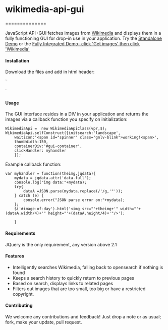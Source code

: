 # wikimedia-api-gui
==============

JavaScript API+GUI fetches images from [Wikimedia](https://commons.wikimedia.org/wiki/Main_Page) and displays them in a fully functioning GUI for drop-in use in your application. Try the  [Standalone Demo](https://www.genolve.com/js/wikimedia-api/index.htm) or the [Fully Integrated Demo- click 'Get images' then click 'Wikimedia'](https://www.genolve.com/svg/en/alldesigns.php?cardtype=quotes&subtype=popular&mediatype=picture)

#### Installation
Download the files and add in html header:

`<script type="text/javascript" src="wikimedia-api-gui.js"></script>
<link type="text/css" rel="stylesheet" href="wiki-api-gui-styles.css" />`


#### Usage
The GUI interface resides in a DIV in your application and returns the images via a callback function you specify on initialization:


	WikimediaApi =  new WikimediaApiClass(vpr,$);
	WikimediaApi.selfConstruct({initsearch:'landscape',
	    waiticon:'<span id="spinner" class="gnlv-blink">working!<span>',
	    thumbWidth:150,
	    containerDiv:'#gui-container',
	    clickHandler: myhandler
	    });

Example callback function:

```
var myhandler = function(theimg,jqdata){
    mydata = jqdata.attr('data-full');
    console.log("img data:"+mydata);
    try{
    	dataA =JSON.parse(mydata.replace(/'/g,'"'));
    } catch (e) {  
    	console.error("JSON parse error on:"+mydata);
    };
    $('#image-of-day').html('<img src="'+theimg+'" width="'+(dataA.width/4)+'" height="'+(dataA.height/4)+'"/>');

    }
```



#### Requirements

JQuery is the only requirement, any version above 2.1

#### Features
* Intelligently searches Wikimedia, falling back to opensearch if nothing is found
* Keeps a search history to quickly return to previous pages
* Based on search, displays links to related pages 
* Filters out images that are too small, too big or have a restricted copyright.



#### Contributing
We welcome any contributions and feedback! Just drop a note or as usual; fork, make your update, pull request.
